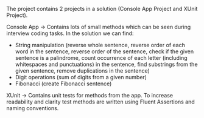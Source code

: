 The project contains 2 projects in a solution (Console App Project and XUnit Project).

Console App -> Contains lots of small methods which can be seen during interview coding tasks. In the solution we can find:
- String manipulation (reverse whole sentence, reverse order of each word in the sentence, reverse order of the sentence, check if the given sentence is a palindrome, count occurrence of each letter (including whitespaces and punctuations) in the sentence, find substrings from the given sentence, remove duplications in the sentence)
- Digit operations (sum of digits from a given number)
- Fibonacci (create Fibonacci sentence)

XUnit -> Contains unit tests for methods from the app. To increase readability and clarity test methods are written using Fluent Assertions 
and naming conventions.
